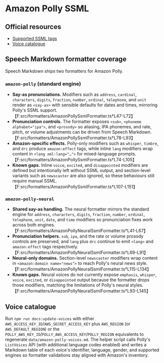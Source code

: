 # Amazon Polly SSML

## Official resources

- [Supported SSML tags](https://docs.aws.amazon.com/polly/latest/dg/supportedtags.html)
- [Voice catalogue](https://docs.aws.amazon.com/polly/latest/dg/voicelist.html)

## Speech Markdown formatter coverage

Speech Markdown ships two formatters for Amazon Polly.

### `amazon-polly` (standard engine)

- **Say-as pronunciations.** Modifiers such as `address`, `cardinal`, `characters`, `digits`, `fraction`, `number`, `ordinal`, `telephone`, and `unit` render as `<say-as>` with sensible defaults for dates and times, mirroring Polly's SSML support.【F:src/formatters/AmazonPollySsmlFormatter.ts†L47-L72】
- **Pronunciation controls.** The formatter exposes `<sub>`, `<phoneme alphabet="ipa">`, and `<prosody>` so aliasing, IPA phonemes, and rate, pitch, or volume adjustments can be driven from Speech Markdown.【F:src/formatters/AmazonPollySsmlFormatter.ts†L78-L93】
- **Amazon-specific effects.** Polly-only modifiers such as `whisper`, `timbre`, and `drc` produce `amazon:effect` tags, while inline `lang` modifiers wrap content in `<lang xml:lang="…">` for mixed-language prompts.【F:src/formatters/AmazonPollySsmlFormatter.ts†L74-L105】
- **Known gaps.** Inline `voice`, `excited`, and `disappointed` modifiers are defined but intentionally left without SSML output, and section-level variants such as `newscaster` are also ignored, so these behaviours still require manual SSML.【F:src/formatters/AmazonPollySsmlFormatter.ts†L107-L151】

### `amazon-polly-neural`

- **Shared say-as handling.** The neural formatter mirrors the standard engine for `address`, `characters`, `digits`, `fraction`, `number`, `ordinal`, `telephone`, `unit`, `date`, and `time` modifiers so pronunciation fixes work across both engines.【F:src/formatters/AmazonPollyNeuralSsmlFormatter.ts†L41-L67】
- **Pronunciation helpers.** `sub`, `ipa`, and the rate or volume prosody controls are preserved, and `lang` plus `drc` continue to emit `<lang>` and `amazon:effect` tags respectively.【F:src/formatters/AmazonPollyNeuralSsmlFormatter.ts†L69-L91】
- **Neural-only domains.** Section-level `newscaster` modifiers wrap content in `<amazon:domain name="news">` to reach Polly's neural news style.【F:src/formatters/AmazonPollyNeuralSsmlFormatter.ts†L115-L134】
- **Known gaps.** Neural voices do not currently expose `emphasis`, `whisper`, `voice`, `excited`, or `disappointed` output because the formatter drops those modifiers, matching the limitations of Polly's neural styles.【F:src/formatters/AmazonPollyNeuralSsmlFormatter.ts†L93-L145】

## Voice catalogue

Run `npm run docs:update-voices` with either `AWS_ACCESS_KEY_ID`/`AWS_SECRET_ACCESS_KEY` plus `AWS_REGION` (or `AWS_DEFAULT_REGION`) or the `POLLY_AWS_KEY_ID`/`POLLY_AWS_ACCESS_KEY`/`POLLY_REGION` equivalents to regenerate `data/amazon-polly-voices.md`. The helper script calls Polly's `ListVoices` API (with additional language codes enabled) and writes a Markdown table of each voice's identifier, language, gender, and supported engines so formatter validations stay aligned with Amazon's inventory.
